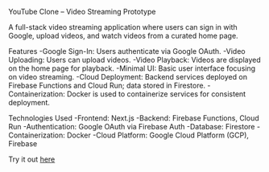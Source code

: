 YouTube Clone – Video Streaming Prototype

A full-stack video streaming application where users can sign in with Google, upload videos, and watch videos from a curated home page.

Features
    -Google Sign-In: Users authenticate via Google OAuth.
    -Video Uploading: Users can upload videos.
    -Video Playback: Videos are displayed on the home page for playback.
    -Minimal UI: Basic user interface focusing on video streaming.
    -Cloud Deployment: Backend services deployed on Firebase Functions and Cloud Run; data stored in Firestore.
    -Containerization: Docker is used to containerize services for consistent deployment.

Technologies Used
    -Frontend: Next.js
    -Backend: Firebase Functions, Cloud Run
    -Authentication: Google OAuth via Firebase Auth
    -Database: Firestore
    -Containerization: Docker
    -Cloud Platform: Google Cloud Platform (GCP), Firebase

Try it out [here](https://yt-web-client-843693924388.us-central1.run.app/)